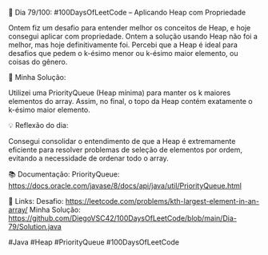 🚀 Dia 79/100: #100DaysOfLeetCode – Aplicando Heap com Propriedade

Ontem fiz um desafio para entender melhor os conceitos de Heap, e hoje consegui aplicar com propriedade. Ontem a solução usando Heap não foi a melhor, mas hoje definitivamente foi. Percebi que a Heap é ideal para desafios que pedem o k-ésimo menor ou k-ésimo maior elemento, ou coisas do gênero.

🌟 Minha Solução:

Utilizei uma PriorityQueue (Heap mínima) para manter os k maiores elementos do array. Assim, no final, o topo da Heap contém exatamente o k-ésimo maior elemento.

💡 Reflexão do dia:

Consegui consolidar o entendimento de que a Heap é extremamente eficiente para resolver problemas de seleção de elementos por ordem, evitando a necessidade de ordenar todo o array.

📚 Documentação:
PriorityQueue: https://docs.oracle.com/javase/8/docs/api/java/util/PriorityQueue.html

📌 Links:
Desafio: https://leetcode.com/problems/kth-largest-element-in-an-array/
Minha Solução: https://github.com/DiegoVSC42/100DaysOfLeetCode/blob/main/Dia-79/Solution.java

#Java #Heap #PriorityQueue #100DaysOfLeetCode
